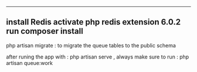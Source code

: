 
-------------------
install Redis
activate php redis extension 6.0.2
run composer install
-------------------
php artisan migrate : to migrate the queue tables to the public schema











after runing the app with : php artisan serve , always make sure to run : php artisan queue:work
